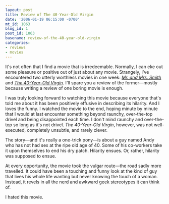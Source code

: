 ```yaml
---
layout: post
title: Review of The 40-Year-Old Virgin
date: '2006-01-19 06:15:00 -0700'
mt_id: 1063
blog_id: 1
post_id: 1063
basename: review-of-the-40-year-old-virgin
categories:
- reviews
- movies
---
```

<p>
It's not often that I find a movie that is irredeemable. Normally, I can eke out some pleasure or positive out of just about any movie. Strangely, I've encountered two utterly worthless movies in one week: <a href="http://www.amazon.com/exec/obidos/ASIN/B000AP04FG/bbrown-20/ref=nosim/"><cite>Mr. and Mrs. Smith</cite></a> and <a href="http://www.amazon.com/exec/obidos/ASIN/B00005JNZU/bbrown-20/ref=nosim/"><cite>The 40-Year-Old Virgin</cite></a>. I'll spare you a review of the former&#x2014;mostly because writing a review of one boring movie is enough.
</p>
<p>
I was truly looking forward to watching this movie because everyone that's told me about it has been positively effusive in describing its hilarity. And I loves the funny. I watched the movie to the end, hoping minute by minute that I would at last encounter something beyond raunchy, over-the-top drivel and being disappointed each time. I don't mind raunchy and over-the-top so long as it's not drivel. <cite>The 40-Year-Old Virgin</cite>, however, was not well-executed, completely unsubtle, and rarely clever.
</p>
<p>
The story&#x2014;and it's really a one-trick pony&#x2014;is about a guy named Andy who has not had sex at the ripe old age of 40. Some of his co-workers take it upon themselves to end his dry patch. Hilarity ensues. Or, rather, hilarity was supposed to ensue.
</p>
<p>
At every opportunity, the movie took the vulgar route&#x2014;the road sadly more travelled. It could have been a touching and funny look at the kind of guy that lives his whole life wanting but never knowing the touch of a woman. Instead, it revels in all the nerd and awkward geek stereotypes it can think of.
</p>
<p>
I hated this movie.
</p>
